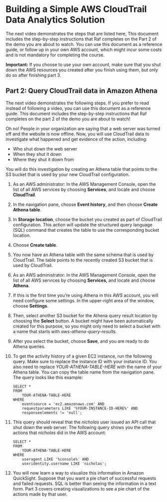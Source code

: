 
<h1 id="building-a-simple-aws-cloudtrail-data-analytics-solution">Building a Simple AWS CloudTrail Data Analytics Solution</h1>
<p>The next video demonstrates the steps that are listed here, This document includes the step-by-step instructions that Raf completes on the Part 2 of the demo you are about to watch. You can use this document as a reference guide, or follow up in your own AWS account, which might incur some costs and is not mandatory for completing the course.</p>
<p><strong>Important:</strong> If you choose to use your own account, make sure that you shut down the AWS resources you created after you finish using them, but only do so after finishing part 3.</p>

<h2 id="step-2-query-cloudtrail-data-in-amazon-athena">Part 2: Query CloudTrail data in Amazon Athena</h2>
<p>The next video demonstrates the following steps. If you prefer to read instead of following a video, you can use this document as a reference guide. This document includes the step-by-step instructions that Raf completes on the part 2 of the demo you are about to watch!</p>
<p>Oh no! People in your organization are saying that a web server was turned off and the website is now offline. Now, you will use CloudTrail data to investigate what happened and get evidence of the action, including:</p>
<ul>
<li>Who shut down the web server</li>
<li>When they shut it down</li>
<li>Where they shut it down from</li>
</ul>
<p>You will do this investigation by creating an Athena table that points to the S3 bucket that is used by your new CloudTrail configuration.</p>
<ol type="1">
<li><p>As an AWS administrator: In the AWS Management Console, open the list of all AWS services by choosing <strong>Services</strong>, and locate and choose <strong>CloudTrail</strong>.</p></li>
<li><p>In the navigation pane, choose <strong>Event history</strong>, and then choose <strong>Create Athena table</strong>.</p></li>
<li><p>In <strong>Storage location</strong>, choose the bucket you created as part of CloudTrail configuration. This action will update the structured query language (SQL) command that creates the table to use the corresponding bucket location.</p></li>
<li><p>Choose <strong>Create table</strong>.</p></li>
<li><p>You now have an Athena table with the same schema that is used by CloudTrail. The table points to the recently created S3 bucket that is used by CloudTrail.</p></li>
<li><p>As an AWS administrator: In the AWS Management Console, open the list of all AWS services by choosing <strong>Services</strong>, and locate and choose <strong>Athena</strong>.</p></li>
<li><p>If this is the first time you’re using Athena in this AWS account, you will need configure some settings. In the upper-right area of the window, choose <strong>Settings</strong>.</p></li>
<li><p>Then, select another S3 bucket for the Athena query result location by choosing the <strong>Select</strong> button. A bucket might have been automatically created for this purpose, so you might only need to select a bucket with a name that starts with <em>aws-athena-query-results</em>.</p></li>
<li><p>After you select the bucket, choose <strong>Save</strong>, and you are ready to do Athena queries.</p></li>
<li><p>To get the activity history of a given EC2 instance, run the following query. Make sure to replace the instance ID with your instance ID. You also need to replace <em>YOUR-ATHENA-TABLE-HERE</em> with the name of your Athena table. You can copy the table name from the navigation pane. The query looks like this example:</p>
<div class="sourceCode" id="cb1"><pre class="sourceCode sql"><code class="sourceCode sql"><a class="sourceLine" id="cb1-1" title="1"><span class="kw">SELECT</span> <span class="op">*</span></a>
<a class="sourceLine" id="cb1-2" title="2"><span class="kw">FROM</span></a>
<a class="sourceLine" id="cb1-3" title="3">    YOUR<span class="op">-</span>ATHENA<span class="op">-</span><span class="kw">TABLE</span><span class="op">-</span>HERE</a>
<a class="sourceLine" id="cb1-4" title="4"><span class="kw">WHERE</span> </a>
<a class="sourceLine" id="cb1-5" title="5">    eventsource <span class="op">=</span> <span class="st">&#39;ec2.amazonaws.com&#39;</span> <span class="kw">AND</span> </a>
<a class="sourceLine" id="cb1-6" title="6">    requestparameters <span class="kw">LIKE</span> <span class="st">&#39;%YOUR-INSTANCE-ID-HERE%&#39;</span> <span class="kw">AND</span></a>
<a class="sourceLine" id="cb1-7" title="7">    responseelements <span class="op">!=</span> <span class="st">&#39;null&#39;</span>;</a></code></pre></div></li>
<li><p>This query should reveal that the <em>nicholas</em> user issued an API call that shut down the web server. The following query shows you the other actions that <em>nicholas</em> did in the AWS account:</p>
<div class="sourceCode" id="cb2"><pre class="sourceCode sql"><code class="sourceCode sql"><a class="sourceLine" id="cb2-1" title="1"><span class="kw">SELECT</span> <span class="op">*</span></a>
<a class="sourceLine" id="cb2-2" title="2"><span class="kw">FROM</span></a>
<a class="sourceLine" id="cb2-3" title="3">    YOUR<span class="op">-</span>ATHENA<span class="op">-</span><span class="kw">TABLE</span><span class="op">-</span>HERE</a>
<a class="sourceLine" id="cb2-4" title="4"><span class="kw">WHERE</span></a>
<a class="sourceLine" id="cb2-5" title="5">    useragent <span class="kw">LIKE</span> <span class="st">&#39;%console%&#39;</span> <span class="kw">AND</span></a>
<a class="sourceLine" id="cb2-6" title="6">    useridentity.username <span class="kw">LIKE</span> <span class="st">&#39;nicholas&#39;</span>;</a></code></pre></div></li>
<li><p>You will now learn a way to visualize this information in Amazon QuickSight. Suppose that you want a pie chart of successful requests and failed requests. SQL is better than seeing the information in a text form. Part 3 covers creating visualizations to see a pie chart of the actions made by that user.</p></li>
</ol>


</script>
</body>
</html>

